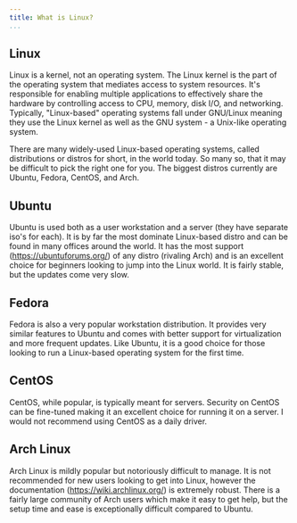 ```yaml
---
title: What is Linux?
...
```


## Linux

Linux is a kernel, not an operating system. The Linux kernel  is the part of the operating system that mediates access to system resources. It's responsible for enabling multiple applications to effectively share the hardware by controlling access to CPU, memory, disk I/O, and networking. Typically, "Linux-based" operating systems fall under GNU/Linux meaning they use the Linux kernel as well as the GNU system - a Unix-like operating system.

There are many widely-used Linux-based operating systems, called distributions or distros for short, in the world today. So many so, that it may be difficult to pick the right one for you. The biggest distros currently are Ubuntu, Fedora, CentOS, and Arch.

## Ubuntu
Ubuntu is used both as a user workstation and a server (they have separate iso's for each). It is by far the most dominate Linux-based distro and can be found in many offices around the world. It has the most support (https://ubuntuforums.org/) of any distro (rivaling Arch) and is an excellent choice for beginners looking to jump into the Linux world. It is fairly stable, but the updates come very slow.

## Fedora
Fedora is also a very popular workstation distribution. It provides very similar features to Ubuntu and comes with better support for virtualization and more frequent updates. Like Ubuntu, it is a good choice for those looking to run a Linux-based operating system for the first time.

## CentOS
CentOS, while popular, is typically meant for servers. Security on CentOS can be fine-tuned making it an excellent choice for running it on a server. I would not recommend using CentOS as a daily driver.

## Arch Linux
Arch Linux is mildly popular but notoriously difficult to manage. It is not recommended for new users looking to get into Linux, however the documentation (https://wiki.archlinux.org/) is extremely robust. There is a fairly large community of Arch users which make it easy to get help, but the setup time and ease is exceptionally difficult compared to Ubuntu.
